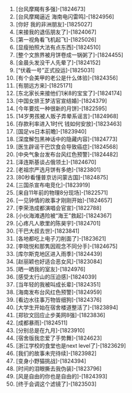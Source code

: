
1. [台风摩羯有多强]-[1824673]
1. [台风摩羯逼近 海南电闪雷鸣]-[1824956]
1. [你好 我的非洲朋友]-[1825027]
1. [来接我的退伍朋友了]-[1824067]
1. [第一视角看飞机起飞]-[1825026]
1. [显瘦拍照大法有点东西]-[1824510]
1. [整个文旅界被月饼卷成一锅粥了]-[1824455]
1. [金晨头发没干人先晕了]-[1824152]
1. [“伏羲一号”正式投运]-[1825031]
1. [有个会美甲的老公是什么体验]-[1824356]
1. [有朋远方来]-[1825171]
1. [东北家长来接他们1米8的宝宝了]-[1824174]
1. [中国女排王梦洁官宣结婚]-[1824379]
1. [今年要炫一种很新的月饼]-[1822595]
1. [14岁男孩被人贩子弄晕系谣言]-[1824968]
1. [存款利率进入1时代 钱如何安放]-[1823463]
1. [国足vs日本前瞻]-[1823940]
1. [深度解包黑神话中的隐藏内容]-[1824773]
1. [医生辟谣干巴饮食会导致癌症]-[1824568]
1. [中央气象台发布台风红色预警]-[1824482]
1. [泽连斯基谈占俄领土]-[1824670]
1. [老祖宗严选月饼有多绝]-[1823801]
1. [80秒看懂普京访问蒙古国]-[1824875]
1. [三国杀宣布电竞化]-[1823919]
1. [来自11年前的物理8分现场]-[1822571]
1. [一见钟情的故事才刚刚开始]-[1824657]
1. [李荣浩成都演唱会官宣]-[1822788]
1. [小伙海滩遇险被“海王”救起]-[1824367]
1. [心疼凡人歌里的陈昊宇]-[1824701]
1. [干巴大叔去世]-[1823841]
1. [各地都吃上电子刀削面了]-[1823621]
1. [李晓悦和那隽因观念不同分手]-[1824675]
1. [库尔斯克地区进入雨季]-[1824439]
1. [赵丽颖也好适合恶女风]-[1823084]
1. [晒一晒我的室友]-[1824976]
1. [感受太行山的压迫感]-[1824039]
1. [当年轻的我被叫成长辈]-[1824351]
1. [海南发布台风红色预警]-[1824959]
1. [看边水往事万物皆细狗]-[1824376]
1. [大学生开始在宿舍楼道整活了]-[1823894]
1. [郑钦文回应止步美网8强]-[1823836]
1. [成都暴雨]-[1824511]
1. [分别总是在九月]-[1823910]
1. [宿舍版我恋爱了手势舞]-[1824623]
1. [浙江学校的食堂也是next level了]-[1823629]
1. [我们的故事未完待续]-[1823982]
1. [变身小野猫挑战]-[1824394]
1. [时间的泪眼撕去我伪装]-[1823796]
1. [风是自由的你也是自由的]-[1824393]
1. [终于会调这个滤镜了]-[1823503]